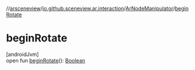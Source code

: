 //[arsceneview](../../../index.md)/[io.github.sceneview.ar.interaction](../index.md)/[ArNodeManipulator](index.md)/[beginRotate](begin-rotate.md)

# beginRotate

[androidJvm]\
open fun [beginRotate](begin-rotate.md)(): [Boolean](https://kotlinlang.org/api/latest/jvm/stdlib/kotlin/-boolean/index.html)
